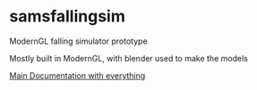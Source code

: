 # samsfallingsim
ModernGL falling simulator prototype

Mostly built in ModernGL, with blender used to make the models

[Main Documentation with everything](https://github.com/swagchampp/samsfallingsim/edit/main/README.md)
